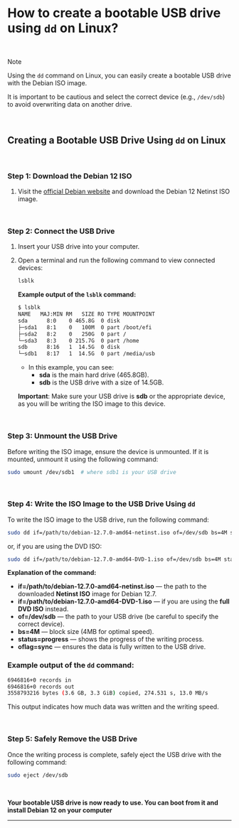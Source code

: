 # How to create a bootable USB drive using `dd` on Linux?

&nbsp;

> [!NOTE]
> Using the `dd` command on Linux, you can easily create a bootable USB drive with the Debian ISO image.
> 
> It is important to be cautious and select the correct device (e.g., `/dev/sdb`) to avoid overwriting data on another drive.

&nbsp;

## **Creating a Bootable USB Drive Using `dd` on Linux**

&nbsp;

### Step 1: Download the Debian 12 ISO

1. Visit the [official Debian website](https://www.debian.org/distrib/netinst) and download the Debian 12 Netinst ISO image.

&nbsp;

### Step 2: Connect the USB Drive

1. Insert your USB drive into your computer.
2. Open a terminal and run the following command to view connected devices:

   ```bash
   lsblk
   ```

   **Example output of the `lsblk` command:**

   ```bash
   $ lsblk
   NAME   MAJ:MIN RM   SIZE RO TYPE MOUNTPOINT
   sda      8:0    0 465.8G  0 disk 
   ├─sda1   8:1    0   100M  0 part /boot/efi
   ├─sda2   8:2    0   250G  0 part /
   └─sda3   8:3    0 215.7G  0 part /home
   sdb      8:16   1  14.5G  0 disk 
   └─sdb1   8:17   1  14.5G  0 part /media/usb
   ```

   - In this example, you can see:
     - **sda** is the main hard drive (465.8GB).
     - **sdb** is the USB drive with a size of 14.5GB.

   **Important**: Make sure your USB drive is **sdb** or the appropriate device, as you will be writing the ISO image to this device.

&nbsp;

### Step 3: Unmount the USB Drive

Before writing the ISO image, ensure the device is unmounted. If it is mounted, unmount it using the following command:

```bash
sudo umount /dev/sdb1  # where sdb1 is your USB drive
```

&nbsp;

### Step 4: Write the ISO Image to the USB Drive Using `dd`

To write the ISO image to the USB drive, run the following command:

```bash
sudo dd if=/path/to/debian-12.7.0-amd64-netinst.iso of=/dev/sdb bs=4M status=progress oflag=sync
```

or, if you are using the DVD ISO:


```bash
sudo dd if=/path/to/debian-12.7.0-amd64-DVD-1.iso of=/dev/sdb bs=4M status=progress oflag=sync
```

**Explanation of the command:**
- **if=/path/to/debian-12.7.0-amd64-netinst.iso** — the path to the downloaded **Netinst ISO** image for Debian 12.7.
- **if=/path/to/debian-12.7.0-amd64-DVD-1.iso** — if you are using the **full DVD ISO** instead.
- **of=/dev/sdb** — the path to your USB drive (be careful to specify the correct device).
- **bs=4M** — block size (4MB for optimal speed).
- **status=progress** — shows the progress of the writing process.
- **oflag=sync** — ensures the data is fully written to the USB drive.

### Example output of the `dd` command:

```bash
6946816+0 records in
6946816+0 records out
3558793216 bytes (3.6 GB, 3.3 GiB) copied, 274.531 s, 13.0 MB/s
```

This output indicates how much data was written and the writing speed.

&nbsp;

### Step 5: Safely Remove the USB Drive

Once the writing process is complete, safely eject the USB drive with the following command:

```bash
sudo eject /dev/sdb
```

&nbsp;

**Your bootable USB drive is now ready to use. You can boot from it and install Debian 12 on your computer**

---

&nbsp;

